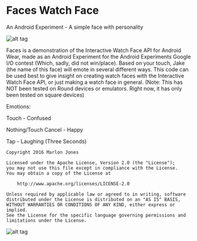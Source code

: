 # Faces Watch Face
An Android Experiment - A simple face with personality

![alt tag](https://raw.githubusercontent.com/MJonesDev/FacesWatchFace/master/StoreGraphic.png)

Faces is a demonstration of the Interactive Watch Face API for Android Wear, 
made as an Android Experiment for the Android Experiments Google I/O contest
(Which, sadly, did not win/place). Based on your touch, Jake (the name of this face)
will emote in several different ways. This code can be used best to give insight on
creating watch faces with the Interactive Watch Face API, or just making a watch
face in general. 
(Note: This has NOT been tested on Round devices or emulators. Right now, it 
has only been tested on square devices)

Emotions:

Touch - Confused

Nothing/Touch Cancel - Happy

Tap - Laughing (Three Seconds)
````
Copyright 2016 Marlon Jones

Licensed under the Apache License, Version 2.0 (the "License");
you may not use this file except in compliance with the License.
You may obtain a copy of the License at

    http://www.apache.org/licenses/LICENSE-2.0

Unless required by applicable law or agreed to in writing, software
distributed under the License is distributed on an "AS IS" BASIS,
WITHOUT WARRANTIES OR CONDITIONS OF ANY KIND, either express or implied.
See the License for the specific language governing permissions and
limitations under the License.
````
![alt tag](https://raw.githubusercontent.com/MJonesDev/FacesWatchFace/master/device-2016-04-12-213043.png)
